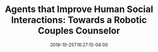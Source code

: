 ---
name: "Agents Improving Human Social Interactions"
title: "Agents that Improve Human Social Interactions: Towards a Robotic Couples Counselor"
project: "Put the name of the project that served as the basis for this publication (e.g. Atrial Fibulation)"
event: "International Conference on Virtual Social Interaction"
authors: 
- name: "Bickmore, T."
- name: "Utami, D"
year: 2017
resources: null
external_url: null
date: 2018-10-25T16:27:15-04:00
draft: false
---